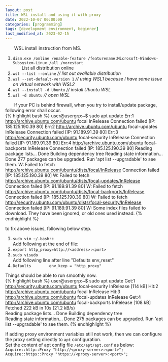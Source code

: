 ```yaml
---
layout: post
title: WSL install and using it with proxy
date: 2022-10-07 00:00:00
categories: [programming]
tags: [development environment, beginner]
last_modified_at: 2023-02-15
---
```


  WSL install instruction from MS.  
1. `dism.exe /online /enable-feature /featurename:Microsoft-Windows-Subsystem-Linux /all /norestart`  
  List all distribution online  
2. `wsl --list --online`  *// list out available distribution*  
3. `wsl --set-default-version 1` *// using WSL1 because I have some issue on virtual network with WSL2*  
4. `wsl --install -d Ubuntu` *// install Ubuntu WSL*  
5. `wsl -d Ubuntu` *// open WSL*  

  If your PC is behind firewall, when you try to install/update package, following error shall occur.  
{% highlight bash %}
user@usergrp:~$ sudo apt update
Err:1 http://archive.ubuntu.com/ubuntu focal InRelease
  Connection failed [IP: 185.125.190.39 80]
Err:2 http://archive.ubuntu.com/ubuntu focal-updates InRelease
  Connection failed [IP: 91.189.91.39 80]
Err:3 http://security.ubuntu.com/ubuntu focal-security InRelease
  Connection failed [IP: 91.189.91.39 80]
Err:4 http://archive.ubuntu.com/ubuntu focal-backports InRelease
  Connection failed [IP: 185.125.190.39 80]
Reading package lists... Done
Building dependency tree
Reading state information... Done
277 packages can be upgraded. Run 'apt list --upgradable' to see them.
W: Failed to fetch http://archive.ubuntu.com/ubuntu/dists/focal/InRelease  Connection failed [IP: 185.125.190.39 80]
W: Failed to fetch http://archive.ubuntu.com/ubuntu/dists/focal-updates/InRelease  Connection failed [IP: 91.189.91.39 80]
W: Failed to fetch http://archive.ubuntu.com/ubuntu/dists/focal-backports/InRelease  Connection failed [IP: 185.125.190.39 80]
W: Failed to fetch http://security.ubuntu.com/ubuntu/dists/focal-security/InRelease  Connection failed [IP: 91.189.91.39 80]
W: Some index files failed to download. They have been ignored, or old ones used instead.
{% endhighlight %}

to fix above issues, following below step.  

1. `sudo vim ~/.bashrc`  
Add following at the end of file:  
2. `export http_proxy=http://<address>:<port>`  
3. `sudo visudo`  
Add following line after line "Defaults env_reset"  
4. `Defaults        env_keep = "http_proxy"`  

Things should be able to run smoothly now.  
{% highlight bash %}
user@usergrp:~$ sudo apt update
Get:1 http://security.ubuntu.com/ubuntu focal-security InRelease [114 kB]
Hit:2 http://archive.ubuntu.com/ubuntu focal InRelease
Hit:3 http://archive.ubuntu.com/ubuntu focal-updates InRelease
Get:4 http://archive.ubuntu.com/ubuntu focal-backports InRelease [108 kB]
Fetched 222 kB in 10s (21.2 kB/s)  
Reading package lists... Done
Building dependency tree       
Reading state information... Done
275 packages can be upgraded. Run 'apt list --upgradable' to see them.
{% endhighlight %}

If adding proxy environment variables still not work, then we can configure the proxy setting directly to `apt` configuration.  
Set the content of apt config file `/etc/apt/apt.conf` as below:
`Acquire::http::Proxy "http://<proxy-server>:<port>";`  
`Acquire::https::Proxy "https://<proxy-server>:<port>";`  
